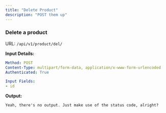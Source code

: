 ```yaml
---
title: "Delete Product"
description: "POST them up"
---
```


### Delete a product

URL: `/api/v1/product/del/`

**Input Details:**

```yaml
Method: POST
Content-Type: multipart/form-data, application/x-www-form-urlencoded
Authenticated: True

Input Fields:
- id
```

**Output:**

```plaintext
Yeah, there's no output. Just make use of the status code, alright?
```
